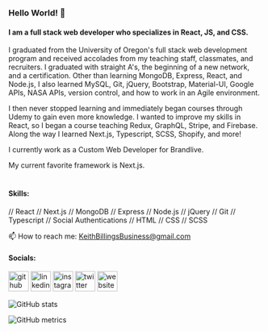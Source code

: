 ### Hello World! 👋
#### I am a full stack web developer who specializes in React, JS, and CSS. 
I graduated from the University of Oregon's full stack web development program and received accolades from my teaching staff, classmates, and recruiters. I graduated with straight A's, the beginning of a new network, and a certification. Other than learning MongoDB, Express, React, and Node.js, I also learned MySQL, Git, jQuery, Bootstrap, Material-UI, Google APIs, NASA APIs, version control, and how to work in an Agile environment.

I then never stopped learning and immediately began courses through Udemy to gain even more knowledge. I wanted to improve my skills in React, so I began a course teaching Redux, GraphQL, Stripe, and Firebase. Along the way I learned Next.js, Typescript, SCSS, Shopify, and more!

I currently work as a Custom Web Developer for Brandlive. 

My current favorite framework is Next.js. 
#

#### Skills: 
// React // Next.js // MongoDB // Express // Node.js // jQuery // Git // Typescript // Social Authentications // HTML // CSS // SCSS

📫 How to reach me: KeithBillingsBusiness@gmail.com 

#### Socials: 
[<img src='https://www.iconfinder.com/icons/1298743/download/svg/512' alt='github' height='40'>](https://github.com/KeithBillings)  [<img src='https://www.iconfinder.com/icons/4362961/download/svg/512' alt='linkedin' height='40'>](https://www.linkedin.com/in/keithbillings/)  [<img src='https://www.iconfinder.com/icons/386648/download/svg/512' alt='instagram' height='40'>](https://www.instagram.com/CowboyKeithBop/)  [<img src='https://www.iconfinder.com/icons/4102580/download/svg/512' alt='twitter' height='40'>](https://twitter.com/KeithBillings)  [<img src='https://www.iconfinder.com/icons/5882204/download/svg/512' alt='website' height='40'>](https://keithbillings.com/)  


![GitHub stats](https://github-readme-stats.vercel.app/api?username=KeithBillings&show_icons=true)  

![GitHub metrics](https://metrics.lecoq.io/KeithBillings)  
